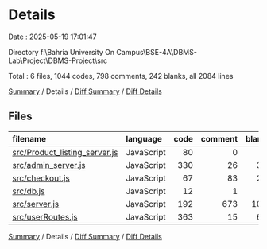 # Details

Date : 2025-05-19 17:01:47

Directory f:\\Bahria University On Campus\\BSE-4A\\DBMS-Lab\\Project\\DBMS-Project\\src

Total : 6 files,  1044 codes, 798 comments, 242 blanks, all 2084 lines

[Summary](results.md) / Details / [Diff Summary](diff.md) / [Diff Details](diff-details.md)

## Files
| filename | language | code | comment | blank | total |
| :--- | :--- | ---: | ---: | ---: | ---: |
| [src/Product\_listing\_server.js](/src/Product_listing_server.js) | JavaScript | 80 | 0 | 7 | 87 |
| [src/admin\_server.js](/src/admin_server.js) | JavaScript | 330 | 26 | 39 | 395 |
| [src/checkout.js](/src/checkout.js) | JavaScript | 67 | 83 | 24 | 174 |
| [src/db.js](/src/db.js) | JavaScript | 12 | 1 | 2 | 15 |
| [src/server.js](/src/server.js) | JavaScript | 192 | 673 | 104 | 969 |
| [src/userRoutes.js](/src/userRoutes.js) | JavaScript | 363 | 15 | 66 | 444 |

[Summary](results.md) / Details / [Diff Summary](diff.md) / [Diff Details](diff-details.md)